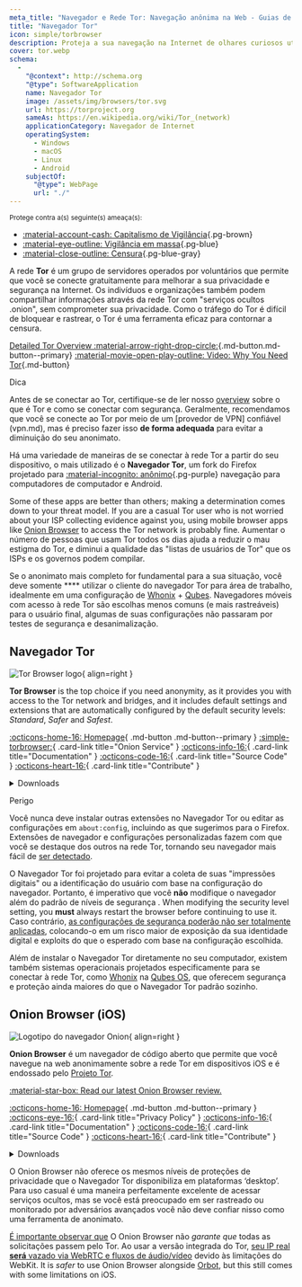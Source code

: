 ```yaml
---
meta_title: "Navegador e Rede Tor: Navegação anônima na Web - Guias de privacidade"
title: "Navegador Tor"
icon: simple/torbrowser
description: Proteja a sua navegação na Internet de olhares curiosos utilizando a rede Tor, uma rede segura que contorna a censura.
cover: tor.webp
schema:
  - 
    "@context": http://schema.org
    "@type": SoftwareApplication
    name: Navegador Tor
    image: /assets/img/browsers/tor.svg
    url: https://torproject.org
    sameAs: https://en.wikipedia.org/wiki/Tor_(network)
    applicationCategory: Navegador de Internet
    operatingSystem:
      - Windows
      - macOS
      - Linux
      - Android
    subjectOf:
      "@type": WebPage
      url: "./"
---
```


<small>Protege contra a(s) seguinte(s) ameaça(s):</small>

- [:material-account-cash: Capitalismo de Vigilância](basics/common-threats.md#surveillance-as-a-business-model ""){.pg-brown}
- [:material-eye-outline: Vigilância em massa](basics/common-threats.md#mass-surveillance-programs ""){.pg-blue}
- [:material-close-outline: Censura](basics/common-threats.md#avoiding-censorship ""){.pg-blue-gray}

A rede **Tor** é um grupo de servidores operados por voluntários que permite que você se conecte gratuitamente para melhorar a sua privacidade e segurança na Internet. Os indivíduos e organizações também podem compartilhar informações através da rede Tor com "serviços ocultos .onion", sem comprometer sua privacidade. Como o tráfego do Tor é difícil de bloquear e rastrear, o Tor é uma ferramenta eficaz para contornar a censura.

[Detailed Tor Overview :material-arrow-right-drop-circle:](advanced/tor-overview.md ""){.md-button.md-button--primary} [:material-movie-open-play-outline: Video: Why You Need Tor](https://www.privacyguides.org/videos/2025/03/02/why-you-need-tor ""){.md-button}

<div class="admonition tip" markdown>
<p class="admonition-title">Dica</p>

Antes de se conectar ao Tor, certifique-se de ler nosso [overview](advanced/tor-overview.md) sobre o que é Tor e como se conectar com segurança. Geralmente, recomendamos que você se conecte ao Tor por meio de um [provedor de VPN] confiável (vpn.md), mas é preciso fazer isso **de forma adequada** para evitar a diminuição do seu anonimato.

</div>

Há uma variedade de maneiras de se conectar à rede Tor a partir do seu dispositivo, o mais utilizado é o **Navegador Tor**, um fork do Firefox projetado para [:material-incognito: anônimo](basics/common-threats.md#anonymity-vs-privacy ""){.pg-purple} navegação para computadores de computador e Android.

Some of these apps are better than others; making a determination comes down to your threat model. If you are a casual Tor user who is not worried about your ISP collecting evidence against you, using mobile browser apps like [Onion Browser](#onion-browser-ios) to access the Tor network is probably fine. Aumentar o número de pessoas que usam Tor todos os dias ajuda a reduzir o mau estigma do Tor, e diminui a qualidade das "listas de usuários de Tor" que os ISPs e os governos podem compilar.

Se o anonimato mais completo for fundamental para a sua situação, você deve somente **** utilizar o cliente do navegador Tor para área de trabalho, idealmente em uma configuração de [Whonix](desktop.md#whonix) + [Qubes](desktop.md#qubes-os). Navegadores móveis com acesso à rede Tor são escolhas menos comuns (e mais rastreáveis) para o usuário final, algumas de suas configurações não passaram por testes de segurança e desanimalização.

## Navegador Tor

<div class="admonition recommendation" markdown>

![Tor Browser logo](assets/img/browsers/tor.svg){ align=right }

**Tor Browser** is the top choice if you need anonymity, as it provides you with access to the Tor network and bridges, and it includes default settings and extensions that are automatically configured by the default security levels: *Standard*, *Safer* and *Safest*.

[:octicons-home-16: Homepage](https://torproject.org){ .md-button .md-button--primary }
[:simple-torbrowser:](http://2gzyxa5ihm7nsggfxnu52rck2vv4rvmdlkiu3zzui5du4xyclen53wid.onion){ .card-link title="Onion Service" }
[:octicons-info-16:](https://tb-manual.torproject.org){ .card-link title="Documentation" }
[:octicons-code-16:](https://gitlab.torproject.org/tpo/applications/tor-browser){ .card-link title="Source Code" }
[:octicons-heart-16:](https://donate.torproject.org){ .card-link title="Contribute" }

<details class="downloads" markdown>
<summary>Downloads</summary>

- [:simple-googleplay: Google Play](https://play.google.com/store/apps/details?id=org.torproject.torbrowser)
- [:simple-android: Android](https://torproject.org/download/#android)
- [:fontawesome-brands-windows: Windows](https://torproject.org/download)
- [:simple-apple: macOS](https://torproject.org/download)
- [:simple-linux: Linux](https://torproject.org/download)

</details>

</div>

<div class="admonition danger" markdown>
<p class="admonition-title">Perigo</p>

Você nunca deve instalar outras extensões no Navegador Tor ou editar as configurações em `about:config`, incluindo as que sugerimos para o Firefox. Extensões de navegador e configurações personalizadas fazem com que você se destaque dos outros na rede Tor, tornando seu navegador mais fácil de [ser detectado](https://support.torproject.org/glossary/browser-fingerprinting).

</div>

O Navegador Tor foi projetado para evitar a coleta de suas "impressões digitais" ou a identificação do usuário com base na configuração do navegador. Portanto, é imperativo que você **não** modifique o navegador além do padrão de níveis de segurança [](https://tb-manual.torproject.org/security-settings). When modifying the security level setting, you **must** always restart the browser before continuing to use it. Caso contrário, [as configurações de segurança poderão não ser totalmente aplicadas](https://www.privacyguides.org/articles/2025/05/02/tor-security-slider-flaw), colocando-o em um risco maior de exposição da sua identidade digital e exploits do que o esperado com base na configuração escolhida.

Além de instalar o Navegador Tor diretamente no seu computador, existem também sistemas operacionais projetados especificamente para se conectar à rede Tor, como [Whonix](desktop.md#whonix) na [Qubes OS](desktop.md#qubes-os), que oferecem segurança e proteção ainda maiores do que o Navegador Tor padrão sozinho.

## Onion Browser (iOS)

<div class="admonition recommendation" markdown>

![Logotipo do navegador Onion](assets/img/self-contained-networks/onion_browser.svg){ align=right }

**Onion Browser** é um navegador de código aberto que permite que você navegue na web anonimamente sobre a rede Tor em dispositivos iOS e é endossado pelo [Projeto Tor](https://support.torproject.org/glossary/onion-browser).

[:material-star-box: Read our latest Onion Browser review.](https://www.privacyguides.org/articles/2024/09/18/onion-browser-review)

[:octicons-home-16: Homepage](https://onionbrowser.com){ .md-button .md-button--primary }
[:octicons-eye-16:](https://onionbrowser.com/privacy-policy){ .card-link title="Privacy Policy" }
[:octicons-info-16:](https://onionbrowser.com/faqs){ .card-link title="Documentation" }
[:octicons-code-16:](https://github.com/OnionBrowser/OnionBrowser){ .card-link title="Source Code" }
[:octicons-heart-16:](https://onionbrowser.com/donate){ .card-link title="Contribute" }

<details class="downloads" markdown>
<summary>Downloads</summary>

- [:simple-appstore: App Store](https://apps.apple.com/app/id519296448)

</details>

</div>

O Onion Browser não oferece os mesmos níveis de proteções de privacidade que o Navegador Tor disponibiliza em plataformas ‘desktop’. Para uso casual é uma maneira perfeitamente excelente de acessar serviços ocultos, mas se você está preocupado em ser rastreado ou monitorado por adversários avançados você não deve confiar nisso como uma ferramenta de anonimato.

[É importante observar que](https://github.com/privacyguides/privacyguides.org/issues/2929) O Onion Browser não *garante que* todas as solicitações passem pelo Tor. Ao usar a versão integrada do Tor, [seu IP real **será** vazado via WebRTC e fluxos de áudio/vídeo](https://onionbrowser.com/faqs) devido às limitações do WebKit. It is *safer* to use Onion Browser alongside [Orbot](alternative-networks.md#orbot), but this still comes with some limitations on iOS.

